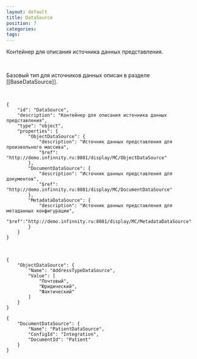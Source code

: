 ```yaml
---
layout: default
title: DataSource
position: 7
categories: 
tags: 
---
```


Контейнер для описания источника данных представления.

 

Базовый тип для источников данных описан в разделе [[BaseDataSource]].

   

```
{
	"id": "DataSource",
	"description": "Контейнер для описания источника данных представления",
	"type": "object",
	"properties": {
		"ObjectDataSource": {
			"description": "Источник данных представления для произвольного массива",
			"$ref": "http://demo.infinnity.ru:8081/display/MC/ObjectDataSource"
		},
		"DocumentDataSource": {
			"description": "Источник данных представления для документов",
			"$ref": "http://demo.infinnity.ru:8081/display/MC/DocumentDataSource"
		},
		"MetadataDataSource": {
			"description": "Источник данных представления для метаданных конфигурации",
			"$ref":"http://demo.infinnity.ru:8081/display/MC/MetadataDataSource"
		}
    }
}
```

   

```
{
	"ObjectDataSource": {
		"Name": "AddressTypeDataSource",
		"Value": [
			"Почтовый",
			"Юридический",
			"Фактический"
		]
	}
}
```

```
{
	"DocumentDataSource": {
		"Name": "PatientDataSource",
		"ConfigId": "Integration",
		"DocumentId": "Patient"
	}
}
```

 

 

